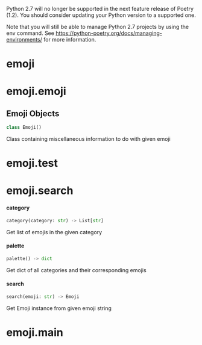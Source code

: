 
Python 2.7 will no longer be supported in the next feature release of Poetry (1.2).
You should consider updating your Python version to a supported one.

Note that you will still be able to manage Python 2.7 projects by using the env command.
See https://python-poetry.org/docs/managing-environments/ for more information.

<a name="emoji"></a>
# emoji

<a name="emoji.emoji"></a>
# emoji.emoji

<a name="emoji.emoji.Emoji"></a>
## Emoji Objects

```python
class Emoji()
```

Class containing miscellaneous information to do with given emoji

<a name="emoji.test"></a>
# emoji.test

<a name="emoji.search"></a>
# emoji.search

<a name="emoji.search.category"></a>
#### category

```python
category(category: str) -> List[str]
```

Get list of emojis in the given category

<a name="emoji.search.palette"></a>
#### palette

```python
palette() -> dict
```

Get dict of all categories and their corresponding emojis

<a name="emoji.search.search"></a>
#### search

```python
search(emoji: str) -> Emoji
```

Get Emoji instance from given emoji string

<a name="emoji.main"></a>
# emoji.main

